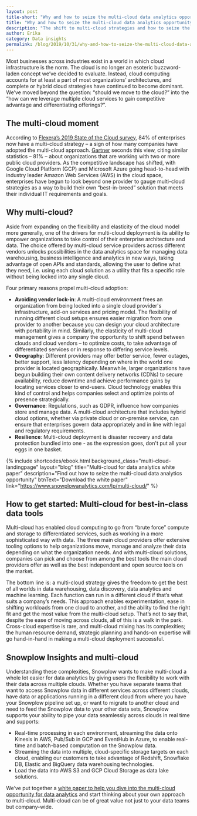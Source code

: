 ```yaml
---
layout: post
title-short: "Why and how to seize the multi-cloud data analytics opportunity"
title: "Why and how to seize the multi-cloud data analytics opportunity?"
description: "The shift to multi-cloud strategies and how to seize the multi-cloud data analytics opportunity"
author: Erika
category: Data insights
permalink: /blog/2019/10/31/why-and-how-to-seize-the-multi-cloud-data-analytics-opportunity/
---
```



Most businesses across industries exist in a world in which cloud infrastructure is the norm. The cloud is no longer an esoteric buzzword-laden concept we’ve decided to evaluate. Instead, cloud computing accounts for at least a part of most organizations’ architectures, and complete or hybrid cloud strategies have continued to become dominant. We’ve moved beyond the question: “should we move to the cloud?” into the “how can we leverage multiple cloud services to gain competitive advantage and differentiating offerings?”. 


## **The multi-cloud moment**

According to [Flexera’s 2019 State of the Cloud survey](https://www.flexera.com/blog/cloud/2019/02/cloud-computing-trends-2019-state-of-the-cloud-survey/), 84% of enterprises now have a multi-cloud strategy – a sign of how many companies have adopted the multi-cloud approach. [Gartner](https://www.gartner.com/smarterwithgartner/why-organizations-choose-a-multicloud-strategy/) seconds this view, citing similar statistics – 81% – about organizations that are working with two or more public cloud providers. As the competitive landscape has shifted, with Google Cloud Platform (GCP) and Microsoft Azure going head-to-head with industry leader Amazon Web Services (AWS) in the cloud space, enterprises have begun to look beyond one provider to gauge multi-cloud strategies as a way to build their own “best-in-breed” solution that meets their individual IT requirements and goals. 


## **Why multi-cloud?**

Aside from expanding on the flexibility and elasticity of the cloud model more generally, one of the drivers for multi-cloud deployment is its ability to empower organizations to take control of their enterprise architecture and data. The choice offered by multi-cloud service providers across different vendors unlocks possibilities in the data analytics space for managing data warehousing, business intelligence and analytics in new ways, taking advantage of open APIs and standards, allowing the user to define what they need, i.e. using each cloud solution as a utility that fits a specific role without being locked into any single cloud.

Four primary reasons propel multi-cloud adoption:



*   **Avoiding vendor lock-in**: A multi-cloud environment frees an organization from being locked into a single cloud provider's infrastructure, add-on services and pricing model. The flexibility of running different cloud setups ensures easier migration from one provider to another because you can design your cloud architecture with portability in mind. Similarly, the elasticity of multi-cloud management gives a company the opportunity to shift spend between clouds and cloud vendors – to optimize costs, to take advantage of differentiated services or in response to differing service levels.
*   **Geography**: Different providers may offer better service, fewer outages, better support, less latency depending on where in the world one provider is located geographically. Meanwhile, larger organizations have begun building their own content delivery networks (CDNs) to secure availability, reduce downtime and achieve performance gains by locating services closer to end-users. Cloud technology enables this kind of control and helps companies select and optimize points of presence strategically. 
*   **Governance**: Regulations, such as GDPR, influence how companies store and manage data. A multi-cloud architecture that includes hybrid cloud options, whether via private cloud or on-premise service, can ensure that enterprises govern data appropriately and in line with legal and regulatory requirements.
*   **Resilience**: Multi-cloud deployment is disaster recovery and data protection bundled into one - as the expression goes, don't put all your eggs in one basket.

 {% include shortcodes/ebook.html background_class="multi-cloud-landingpage" layout="blog" title="Multi-cloud for data analytics white paper" description="Find out how to seize the multi-cloud data analytics opportunity" btnText="Download the white paper" link="https://www.snowplowanalytics.com/lp/multi-cloud/" %}



## How to get started: Multi-cloud for best-in-class data tools 

Multi-cloud has enabled cloud computing to go from “brute force” compute and storage to differentiated services, such as working in a more sophisticated way with data. The three main cloud providers offer extensive tooling options to help organizations move, manage and analyze their data depending on what the organization needs. And with multi-cloud solutions, companies can pick and choose from among the best tools the main cloud providers offer as well as the best independent and open source tools on the market.

The bottom line is: a multi-cloud strategy gives the freedom to get the best of all worlds in data warehousing, data discovery, data analytics and machine learning. Each function can run in a different cloud if that’s what suits a company’s needs. This approach enables experimentation, ease in shifting workloads from one cloud to another, and the ability to find the right fit and get the most value from the multi-cloud setup. That’s not to say that, despite the ease of moving across clouds, all of this is a walk in the park. Cross-cloud expertise is rare, and multi-cloud mixing has its complexities; the human resource demand, strategic planning and hands-on expertise will go hand-in-hand in making a multi-cloud deployment successful.


## Snowplow Insights and multi-cloud

Understanding these complexities, Snowplow wants to make multi-cloud a whole lot easier for data analytics by giving users the flexibility to work with their data across multiple clouds. Whether you have separate teams that want to access Snowplow data in different services across different clouds, have data or applications running in a different cloud from where you have your Snowplow pipeline set up, or want to migrate to another cloud and need to feed the Snowplow data to your other data sets, Snowplow supports your ability to pipe your data seamlessly across clouds in real time and supports:



*   Real-time processing in each environment, streaming the data onto Kinesis in AWS, Pub/Sub in GCP and EventHub in Azure, to enable real-time and batch-based computation on the Snowplow data.
*   Streaming the data into multiple, cloud-specific storage targets on each cloud, enabling our customers to take advantage of Redshift, Snowflake DB, Elastic and BigQuery data warehousing technologies.
*   Load the data into AWS S3 and GCP Cloud Storage as data lake solutions.

We’ve put together a [white paper to help you dive into the multi-cloud opportunity for data analytics](https://www.snowplowanalytics.com/lp/multi-cloud/) and start thinking about your own approach to multi-cloud. Multi-cloud can be of great value not just to your data teams but company-wide.  

